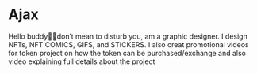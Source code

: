 # Ajax
Hello buddy✌🏻don’t mean to disturb you, am a graphic designer. I design NFTs, NFT COMICS, GIFS, and STICKERS. I also creat promotional videos for token project on how the token can be purchased/exchange and also video explaining full details about the project
